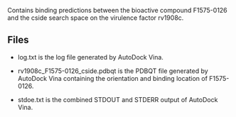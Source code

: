 Contains binding predictions between the bioactive compound F1575-0126 and the cside search space on the virulence factor rv1908c.

## Files

- log.txt is the log file generated by AutoDock Vina.

- rv1908c_F1575-0126_cside.pdbqt is the PDBQT file generated by AutoDock Vina containing the orientation and binding location of F1575-0126.

- stdoe.txt is the combined STDOUT and STDERR output of AutoDock Vina.


